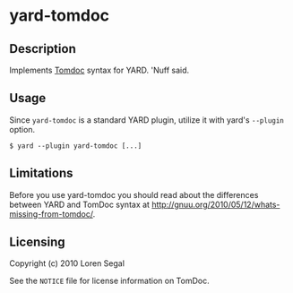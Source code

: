 yard-tomdoc
===========

Description
-----------

Implements [Tomdoc](http://tomdoc.org) syntax for YARD. 'Nuff said.


Usage
-----

Since `yard-tomdoc` is a standard YARD plugin, utilize it with yard's
`--plugin` option.

    $ yard --plugin yard-tomdoc [...]


Limitations
-----------

Before you use yard-tomdoc you should read about the differences between YARD
and TomDoc syntax at http://gnuu.org/2010/05/12/whats-missing-from-tomdoc/.


Licensing
---------

Copyright (c) 2010 Loren Segal

See the `NOTICE` file for license information on TomDoc.

